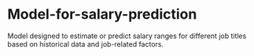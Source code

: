 # Model-for-salary-prediction
Model designed to estimate or predict salary ranges for different job titles based on historical data and job-related factors.
